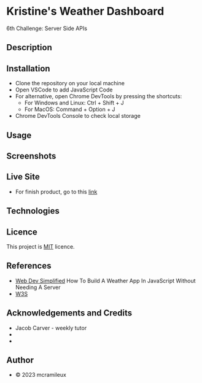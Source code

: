 # Kristine's Weather Dashboard
6th Challenge: Server Side APIs

## Description

## Installation

- Clone the repository on your local machine
- Open VSCode to add JavaScript Code
- For alternative, open Chrome DevTools by pressing the shortcuts:
    - For Windows and Linux: Ctrl + Shift + J
    - For MacOS: Command + Option + J
- Chrome DevTools Console to check local storage


## Usage

## Screenshots

## Live Site 
- For finish product, go to this [link](https://mcramileux.github.io/ADD-THE-NAME-HERE)
  
## Technologies

## Licence
This project is [MIT](https://choosealicense.com/licenses/mit/) licence.

## References
- [Web Dev Simplified](https://www.youtube.com/watch?v=w0VEOghdMpQ) How To Build A Weather App In JavaScript Without Needing A Server
- [W3S](https://www.w3schools.com/)

## Acknowledgements and Credits
- Jacob Carver - weekly tutor
- 
- 

## Author
- © 2023 mcramileux